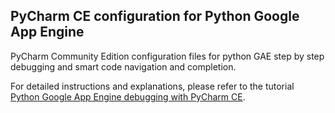 ## PyCharm CE configuration for Python Google App Engine
PyCharm Community Edition configuration files for python GAE step by step debugging and smart code navigation and completion.  

For detailed instructions and explanations, please refer to the tutorial [Python Google App Engine debugging with PyCharm CE](http://www.enkisoftware.com/devlogpost-20141231-1-Python_Google_App_Engine_debugging_with_PyCharm_CE.html).
